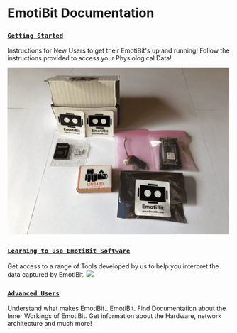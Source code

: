 # EmotiBit Documentation
### [`Getting Started`](./Getting_Started) 
Instructions for New Users to get their EmotiBit's up and running! Follow the instructions provided to access your Physiological Data!

<img src="./assets/emotibit-outOfBox.png" width="500">

### [`Learning to use EmotiBit Software`](./Software) 
Get access to a range of Tools developed by us to help you interpret the data captured by EmotiBit.
![][EmotiBit_Oscilloscope]

### [`Advanced Users`](./EmotiBit_FeatherWing)
Understand what makes EmotiBit...EmotiBit. Find Documentation about the Inner Workings of EmotiBit. Get information about the Hardware, network architecture and much more!

[EmotiBit_Oscilloscope]: ./assets/Visualizer_green_800px.gif ""
[EmotiBit_outOfBox]: ./assets/emotibit-outOfBox.png ""

